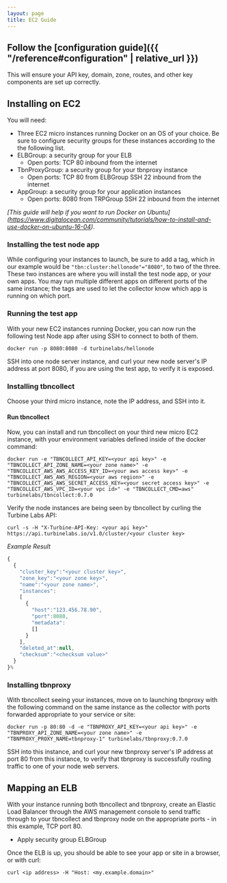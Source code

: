 ```yaml
---
layout: page
title: EC2 Guide
---
```


[//]: # ( Copyright 2017 Turbine Labs, Inc.                                   )
[//]: # ( you may not use this file except in compliance with the License.    )
[//]: # ( You may obtain a copy of the License at                             )
[//]: # (                                                                     )
[//]: # (     http://www.apache.org/licenses/LICENSE-2.0                      )
[//]: # (                                                                     )
[//]: # ( Unless required by applicable law or agreed to in writing, software )
[//]: # ( distributed under the License is distributed on an "AS IS" BASIS,   )
[//]: # ( WITHOUT WARRANTIES OR CONDITIONS OF ANY KIND, either express or     )
[//]: # ( implied. See the License for the specific language governing        )
[//]: # ( permissions and limitations under the License.                      )

[//]: # (Integrating Houston with Docker on EC2)

## Follow the [configuration guide]({{ "/reference#configuration" | relative_url }})

This will ensure your API key, domain, zone, routes, and other key components are set up correctly.

##  Installing on EC2
You will need:
- Three EC2 micro instances running Docker on an OS of your choice. Be sure to
configure security groups for these instances according to the the following
list.
- ELBGroup: a security group for your ELB
  - Open ports:
    TCP 80 inbound from the internet
- TbnProxyGroup: a security group for your tbnproxy instance
  - Open ports:
    TCP 80 from ELBGroup
    SSH 22 inbound from the internet
- AppGroup: a security group for your application instances
  - Open ports:
    8080 from TRPGroup
    SSH 22 inbound from the internet

*[This guide will help if you want to run Docker on Ubuntu] (https://www.digitalocean.com/community/tutorials/how-to-install-and-use-docker-on-ubuntu-16-04).*

### Installing the test node app
While configuring your instances to launch, be sure to add a tag, which in our
example would be `"tbn:cluster:hellonode"="8080"`, to two of the three. These
two instances are where you will install the test node app, or your own apps.
You may run multiple different apps on different ports of the same instance;
the tags are used to let the collector know which app is running on which port.

### Running the test app
With your new EC2 instances running Docker, you can now run the following test
Node app after using SSH to connect to both of them.

```shell
docker run -p 8080:8080 -d turbinelabs/hellonode
```

SSH into one node server instance, and curl your new node server's IP address
at port 8080, if you are using the test app, to verify it is exposed.

### Installing tbncollect
Choose your third micro instance, note the IP address, and SSH into it.

#### Run tbncollect
Now, you can install and run tbncollect on your third new micro EC2 instance,
with your environment variables defined inside of the docker command:

```shell
docker run -e "TBNCOLLECT_API_KEY=<your api key>" -e "TBNCOLLECT_API_ZONE_NAME=<your zone name>" -e "TBNCOLLECT_AWS_AWS_ACCESS_KEY_ID=<your aws access key>" -e "TBNCOLLECT_AWS_AWS_REGION=<your aws region>" -e "TBNCOLLECT_AWS_AWS_SECRET_ACCESS_KEY=<your secret access key>" -e "TBNCOLLECT_AWS_VPC_ID=<your vpc id>" -e "TBNCOLLECT_CMD=aws" turbinelabs/tbncollect:0.7.0
```

Verify the node instances are being seen by tbncollect by curling the Turbine
Labs API:

```shell
curl -s -H "X-Turbine-API-Key: <your api key>" https://api.turbinelabs.io/v1.0/cluster/<your cluster key>
```

*Example Result*

```javascript
{
  {
    "cluster_key":"<your cluster key>",
    "zone_key":"<your zone key>",
    "name":"<your zone name>",
    "instances":
    [
      {
        "host":"123.456.78.90",
        "port":8080,
        "metadata":
        []
      }
    ],
    "deleted_at":null,
    "checksum":"<checksum value>"
  }
}%
```

### Installing tbnproxy
With tbncollect seeing your instances, move on to launching tbnproxy with the
following command on the same instance as the collector with ports forwarded
appropriate to your service or site:

```shell
docker run -p 80:80 -d -e "TBNPROXY_API_KEY=<your api key>" -e "TBNPROXY_API_ZONE_NAME=<your zone name>" -e "TBNPROXY_PROXY_NAME=tbnproxy-1" turbinelabs/tbnproxy:0.7.0
```

SSH into this instance, and curl your new tbnproxy server's IP address at port
80 from this instance, to verify that tbnproxy is successfully routing traffic
to one of your node web servers.

## Mapping an ELB
With your instance running both tbncollect and tbnproxy, create an Elastic Load
Balancer through the AWS management console to send traffic through to your
tbncollect and tbnproxy node on the appropriate ports - in this example, TCP
port 80.
- Apply security group ELBGroup

Once the ELB is up, you should be able to see your app or site in a browser, or
with curl:

```shell
curl <ip address> -H "Host: <my.example.domain>"
```
